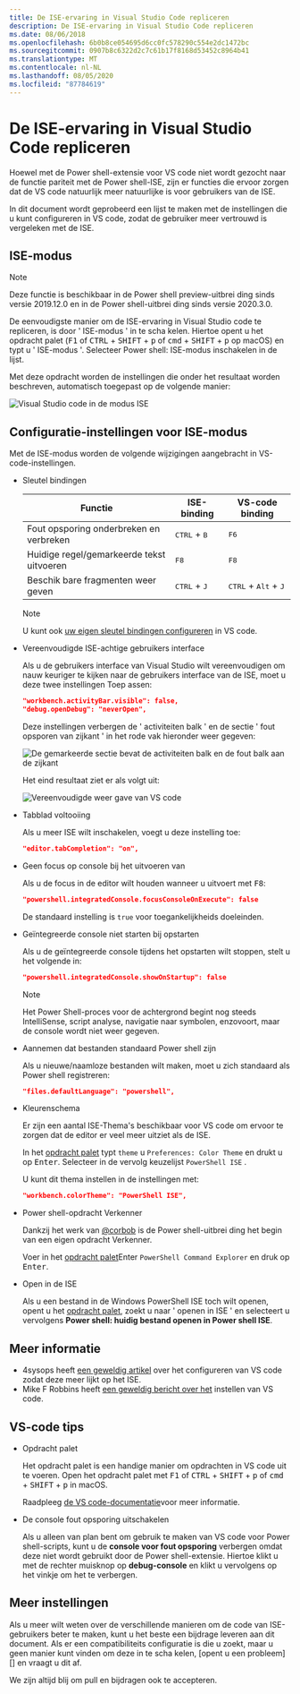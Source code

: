 ```yaml
---
title: De ISE-ervaring in Visual Studio Code repliceren
description: De ISE-ervaring in Visual Studio Code repliceren
ms.date: 08/06/2018
ms.openlocfilehash: 6b0b8ce054695d6cc0fc578290c554e2dc1472bc
ms.sourcegitcommit: 0907b8c6322d2c7c61b17f8168d53452c8964b41
ms.translationtype: MT
ms.contentlocale: nl-NL
ms.lasthandoff: 08/05/2020
ms.locfileid: "87784619"
---
```

# <a name="how-to-replicate-the-ise-experience-in-visual-studio-code"></a>De ISE-ervaring in Visual Studio Code repliceren

Hoewel met de Power shell-extensie voor VS code niet wordt gezocht naar de functie pariteit met de Power shell-ISE, zijn er functies die ervoor zorgen dat de VS code natuurlijk meer natuurlijke is voor gebruikers van de ISE.

In dit document wordt geprobeerd een lijst te maken met de instellingen die u kunt configureren in VS code, zodat de gebruiker meer vertrouwd is vergeleken met de ISE.

## <a name="ise-mode"></a>ISE-modus

> [!NOTE]
> Deze functie is beschikbaar in de Power shell preview-uitbrei ding sinds versie 2019.12.0 en in de Power shell-uitbrei ding sinds versie 2020.3.0.

De eenvoudigste manier om de ISE-ervaring in Visual Studio code te repliceren, is door ' ISE-modus ' in te scha kelen.
Hiertoe opent u het opdracht palet (<kbd>F1</kbd> of <kbd>CTRL</kbd> + <kbd>SHIFT</kbd> + <kbd>p</kbd> of <kbd>cmd</kbd> + <kbd>SHIFT</kbd> + <kbd>p</kbd> op macOS) en typt u ' ISE-modus '. Selecteer Power shell: ISE-modus inschakelen in de lijst.

Met deze opdracht worden de instellingen die onder het resultaat worden beschreven, automatisch toegepast op de volgende manier:

![Visual Studio code in de modus ISE](media/How-To-Replicate-the-ISE-Experience-In-VSCode/3-ise-mode.png)

## <a name="ise-mode-configuration-settings"></a>Configuratie-instellingen voor ISE-modus

Met de ISE-modus worden de volgende wijzigingen aangebracht in VS-code-instellingen.

- Sleutel bindingen

  |               Functie                |         ISE-binding          |              VS-code binding                |
  | ------------------------------------- | ---------------------------- | ------------------------------------------- |
  | Fout opsporing onderbreken en verbreken          | <kbd>CTRL</kbd> + <kbd>B</kbd> | <kbd>F6</kbd>                               |
  | Huidige regel/gemarkeerde tekst uitvoeren | <kbd>F8</kbd>                | <kbd>F8</kbd>                               |
  | Beschik bare fragmenten weer geven               | <kbd>CTRL</kbd> + <kbd>J</kbd> | <kbd>CTRL</kbd> + <kbd>Alt</kbd> + <kbd>J</kbd> |

  > [!NOTE]
  > U kunt ook [uw eigen sleutel bindingen configureren](https://code.visualstudio.com/docs/getstarted/keybindings#_custom-keybindings-for-refactorings) in VS code.

- Vereenvoudigde ISE-achtige gebruikers interface

  Als u de gebruikers interface van Visual Studio wilt vereenvoudigen om nauw keuriger te kijken naar de gebruikers interface van de ISE, moet u deze twee instellingen Toep assen:

  ```json
  "workbench.activityBar.visible": false,
  "debug.openDebug": "neverOpen",
  ```

  Deze instellingen verbergen de ' activiteiten balk ' en de sectie ' fout opsporen van zijkant ' in het rode vak hieronder weer gegeven:

  ![De gemarkeerde sectie bevat de activiteiten balk en de fout balk aan de zijkant](media/How-To-Replicate-the-ISE-Experience-In-VSCode/1-highlighted-sidebar.png)

  Het eind resultaat ziet er als volgt uit:

  ![Vereenvoudigde weer gave van VS code](media/How-To-Replicate-the-ISE-Experience-In-VSCode/2-simplified-ui.png)

- Tabblad voltooiing

  Als u meer ISE wilt inschakelen, voegt u deze instelling toe:

  ```json
  "editor.tabCompletion": "on",
  ```

- Geen focus op console bij het uitvoeren van

  Als u de focus in de editor wilt houden wanneer u uitvoert met <kbd>F8</kbd>:

  ```json
  "powershell.integratedConsole.focusConsoleOnExecute": false
  ```

  De standaard instelling is `true` voor toegankelijkheids doeleinden.

- Geïntegreerde console niet starten bij opstarten

  Als u de geïntegreerde console tijdens het opstarten wilt stoppen, stelt u het volgende in:

  ```json
  "powershell.integratedConsole.showOnStartup": false
  ```

  > [!NOTE]
  > Het Power Shell-proces voor de achtergrond begint nog steeds IntelliSense, script analyse, navigatie naar symbolen, enzovoort, maar de console wordt niet weer gegeven.

- Aannemen dat bestanden standaard Power shell zijn

  Als u nieuwe/naamloze bestanden wilt maken, moet u zich standaard als Power shell registreren:

  ```json
  "files.defaultLanguage": "powershell",
  ```

- Kleurenschema

  Er zijn een aantal ISE-Thema's beschikbaar voor VS code om ervoor te zorgen dat de editor er veel meer uitziet als de ISE.

  In het [opdracht palet][] typt `theme` u `Preferences: Color Theme` en drukt u op <kbd>Enter</kbd>. Selecteer in de vervolg keuzelijst `PowerShell ISE` .

  U kunt dit thema instellen in de instellingen met:

  ```json
  "workbench.colorTheme": "PowerShell ISE",
  ```

- Power shell-opdracht Verkenner

  Dankzij het werk van [@corbob](https://github.com/corbob) is de Power shell-uitbrei ding het begin van een eigen opdracht Verkenner.

  Voer in het [opdracht palet][]Enter `PowerShell Command Explorer` en druk op <kbd>Enter</kbd>.

- Open in de ISE

  Als u een bestand in de Windows PowerShell ISE toch wilt openen, opent u het [opdracht palet][], zoekt u naar ' openen in ISE ' en selecteert u vervolgens **Power shell: huidig bestand openen in Power shell ISE**.

## <a name="other-resources"></a>Meer informatie

- 4sysops heeft [een geweldig artikel][4sysops] over het configureren van VS code zodat deze meer lijkt op het ISE.
- Mike F Robbins heeft [een geweldig bericht over het][mikefrobbins] instellen van VS code.
<!-- - Learn PowerShell has [an excellent write up][learnpwsh] setup for PowerShell. -->

## <a name="vs-code-tips"></a>VS-code tips

- Opdracht palet

  Het opdracht palet is een handige manier om opdrachten in VS code uit te voeren. Open het opdracht palet met <kbd>F1</kbd> of <kbd>CTRL</kbd> + <kbd>SHIFT</kbd> + <kbd>p</kbd> of <kbd>cmd</kbd> + <kbd>SHIFT</kbd> + <kbd>p</kbd> in macOS.

  Raadpleeg [de VS code-documentatie][vsc-docs]voor meer informatie.

- De console fout opsporing uitschakelen

  Als u alleen van plan bent om gebruik te maken van VS code voor Power shell-scripts, kunt u de **console voor fout opsporing** verbergen omdat deze niet wordt gebruikt door de Power shell-extensie. Hiertoe klikt u met de rechter muisknop op **debug-console** en klikt u vervolgens op het vinkje om het te verbergen.

## <a name="more-settings"></a>Meer instellingen

Als u meer wilt weten over de verschillende manieren om de code van ISE-gebruikers beter te maken, kunt u het beste een bijdrage leveren aan dit document. Als er een compatibiliteits configuratie is die u zoekt, maar u geen manier kunt vinden om deze in te scha kelen, [opent u een probleem][] en vraagt u dit af.

We zijn altijd blij om pull en bijdragen ook te accepteren.

<!-- link references -->
[vsc-docs]: https://code.visualstudio.com/docs/getstarted/userinterface#_command-palette
[Opdracht palet]: #vs-code-tips
[een probleem openen]: https://github.com/PowerShell/VSCode-powershell/issues/new/choose

[4sysops]: https://4sysops.com/archives/make-visual-studio-code-look-and-behave-like-powershell-ise/
[mikefrobbins]: https://mikefrobbins.com/2017/08/24/how-to-install-visual-studio-code-and-configure-it-as-a-replacement-for-the-powershell-ise/
[learnpwsh]: https://www.learnpwsh.com/setup-vs-code-for-powershell/
